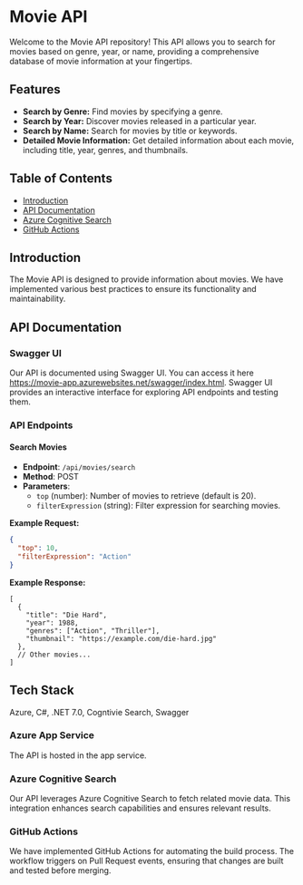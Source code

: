 # Movie API

Welcome to the Movie API repository! This API allows you to search for movies based on genre, year, or name, providing a comprehensive database of movie information at your fingertips.

## Features

- **Search by Genre:** Find movies by specifying a genre.
- **Search by Year:** Discover movies released in a particular year.
- **Search by Name:** Search for movies by title or keywords.
- **Detailed Movie Information:** Get detailed information about each movie, including title, year, genres, and thumbnails.

## Table of Contents

- [Introduction](#introduction)
- [API Documentation](#api-documentation)
- [Azure Cognitive Search](#azure-cognitive-search)
- [GitHub Actions](#github-actions)

## Introduction

The Movie API is designed to provide information about movies. We have implemented various best practices to ensure its functionality and maintainability.

## API Documentation

### Swagger UI

Our API is documented using Swagger UI. You can access it here https://movie-app.azurewebsites.net/swagger/index.html. Swagger UI provides an interactive interface for exploring API endpoints and testing them.

### API Endpoints

#### Search Movies

- **Endpoint**: `/api/movies/search`
- **Method**: POST
- **Parameters**:
  - `top` (number): Number of movies to retrieve (default is 20).
  - `filterExpression` (string): Filter expression for searching movies.

**Example Request:**

```json
{
  "top": 10,
  "filterExpression": "Action"
}
```

**Example Response:**
```
[
  {
    "title": "Die Hard",
    "year": 1988,
    "genres": ["Action", "Thriller"],
    "thumbnail": "https://example.com/die-hard.jpg"
  },
  // Other movies...
]
```

## Tech Stack

Azure, C#, .NET 7.0, Cogntivie Search, Swagger

### Azure App Service
The API is hosted in the app service.

### Azure Cognitive Search
Our API leverages Azure Cognitive Search to fetch related movie data. This integration enhances search capabilities and ensures relevant results.

### GitHub Actions
We have implemented GitHub Actions for automating the build process. The workflow triggers on Pull Request events, ensuring that changes are built and tested before merging.
